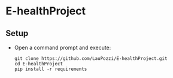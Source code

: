 # E-healthProject

## Setup 

* Open a command prompt and execute:
    ```console
    git clone https://github.com/LauPozzi/E-healthProject.git
    cd E-healthProject
    pip install -r requirements 
    ```
